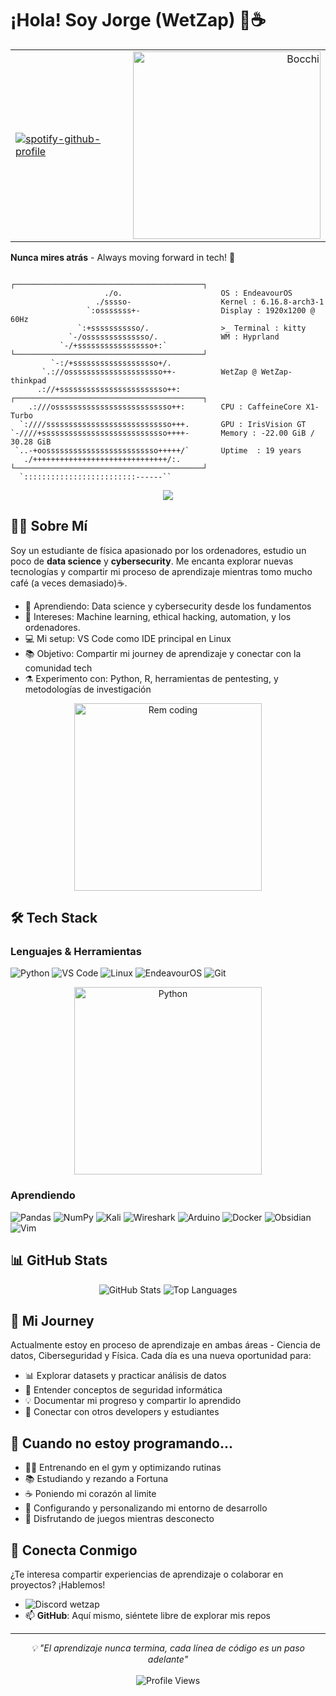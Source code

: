 # ¡Hola! Soy Jorge (WetZap) 👋☕

<div align="center">

<table>
  <tr>
    <td align="left" width="600">
      
[![spotify-github-profile](https://spotify-github-profile.kittinanx.com/api/view?uid=jorgedelriolopez&cover_image=true&theme=default&show_offline=false&background_color=121212&interchange=false)](https://github.com/kittinan/spotify-github-profile)

  </td>
    <td align="right" width="550">
      <img src="https://i.pinimg.com/originals/c6/ad/84/c6ad8481cee4f75d464b2a14040d06c9.gif" alt="Bocchi" width="300"/>
    </td>
  </tr>
</table>
</div>


**Nunca mires atrás** - Always moving forward in tech! 🚀
```
                                            ┌──────────────────────────────────────────┐
                     ./o.                      OS : EndeavourOS
                   ./sssso-                    Kernel : 6.16.8-arch3-1
                 `:osssssss+-                  Display : 1920x1200 @ 60Hz 
               `:+sssssssssso/.                >_ Terminal : kitty 
             `-/ossssssssssssso/.              WM : Hyprland
           `-/+sssssssssssssssso+:`         └──────────────────────────────────────────┘
         `-:/+sssssssssssssssssso+/.
       `.://osssssssssssssssssssso++-          WetZap @ WetZap-thinkpad
      .://+ssssssssssssssssssssssso++:      ┌──────────────────────────────────────────┐
    .:///ossssssssssssssssssssssssso++:        CPU : CaffeineCore X1-Turbo
  `:////ssssssssssssssssssssssssssso+++.       GPU : IrisVision GT                                                                   
`-////+ssssssssssssssssssssssssssso++++-       Memory : -22.00 GiB / 30.28 GiB                                                       
 `..-+oosssssssssssssssssssssssso+++++/`       Uptime  : 19 years                                                                    
   ./++++++++++++++++++++++++++++++/:.      └──────────────────────────────────────────┘
  `:::::::::::::::::::::::::------``           
```
<div align="center">
  <img src="https://i.pinimg.com/736x/f3/55/16/f355166a28428889a70deab6c7531baf.jpg">
</div>

## 👨‍💻 Sobre Mí

Soy un estudiante de física apasionado por los ordenadores, estudio un poco de **data science** y **cybersecurity**. Me encanta explorar nuevas tecnologías y compartir mi proceso de aprendizaje mientras tomo mucho café (a veces demasiado)☕.

[- 🔭 Actualmente trabajando en: **Prácticas-Métodos** y explorando el mundo del análisis de datos]: #
- 🌱 Aprendiendo: Data science y cybersecurity desde los fundamentos
- 🎯 Intereses: Machine learning, ethical hacking, automation, y los ordenadores.  
- 💻 Mi setup: VS Code como IDE principal en Linux
- 📚 Objetivo: Compartir mi journey de aprendizaje y conectar con la comunidad tech
- ⚗️ Experimento con: Python, R, herramientas de pentesting, y metodologías de investigación

<div align="center">
  <img src="https://i.pinimg.com/736x/6a/de/3d/6ade3d7fd1688f0f3ebd788afb98baaf.jpg" alt="Rem coding" width="300"/>
</div>

## 🛠️ Tech Stack

### Lenguajes & Herramientas
![Python](https://img.shields.io/badge/-Python-3776AB?style=flat-square&logo=python&logoColor=white)
![VS Code](https://img.shields.io/badge/-VS%20Code-007ACC?style=flat-square&logo=visual-studio-code&logoColor=white)
![Linux](https://img.shields.io/badge/-Linux-FCC624?style=flat-square&logo=linux&logoColor=black)
![EndeavourOS](https://img.shields.io/badge/EndeavourOS-7F7FFF?logo=endeavouros&logoColor=white&labelColor=4B0082)
![Git](https://img.shields.io/badge/-Git-F05032?style=flat-square&logo=git&logoColor=white)


<div align="center">
  <img src="https://i.pinimg.com/1200x/6b/fd/01/6bfd0122dcac5e6509aa9cc1d938465a.jpg" alt="Python" width="300"/>
</div>

### Aprendiendo
![Pandas](https://img.shields.io/badge/-Pandas-150458?style=flat-square&logo=pandas&logoColor=white)
![NumPy](https://img.shields.io/badge/-NumPy-013243?style=flat-square&logo=numpy&logoColor=white)
![Kali](https://img.shields.io/badge/-Kali%20Linux-557C94?style=flat-square&logo=kali-linux&logoColor=white)
![Wireshark](https://img.shields.io/badge/-Wireshark-1679A7?style=flat-square&logo=wireshark&logoColor=white)
![Arduino](https://img.shields.io/badge/Arduino-00979D?logo=arduino&logoColor=white)
![Docker](https://img.shields.io/badge/Docker-2496ED?logo=docker&logoColor=white)
![Obsidian](https://img.shields.io/badge/Obsidian-7C3AED?logo=obsidian&logoColor=white)
![Vim](https://img.shields.io/badge/Vim-019733?logo=vim&logoColor=white)



## 📊 GitHub Stats

<div align="center">
  <img src="https://github-readme-stats.vercel.app/api?username=WetZap&show_icons=true&theme=tokyonight&hide_border=true" alt="GitHub Stats" />
  <img src="https://github-readme-stats.vercel.app/api/top-langs/?username=WetZap&layout=compact&theme=tokyonight&hide_border=true" alt="Top Languages" />
</div>

## 🚀 Mi Journey

Actualmente estoy en proceso de aprendizaje en ambas áreas - Ciencia de datos, Ciberseguridad y Física. Cada día es una nueva oportunidad para:

- 📊 Explorar datasets y practicar análisis de datos
- 🔐 Entender conceptos de seguridad informática
- 💡 Documentar mi progreso y compartir lo aprendido
- 🤝 Conectar con otros developers y estudiantes

## 🌟 Cuando no estoy programando...

- 🏋️‍♂️ Entrenando en el gym y optimizando rutinas
- 📚 Estudiando y rezando a Fortuna
- ☕ Poniendo mi corazón al limite
- 🔧 Configurando y personalizando mi entorno de desarrollo
-  Disfrutando de juegos mientras desconecto

## 💬 Conecta Conmigo

¿Te interesa compartir experiencias de aprendizaje o colaborar en proyectos? ¡Hablemos!


-    ![Discord](https://img.shields.io/badge/Discord-5865F2?logo=discord&logoColor=white) wetzap
- 📫 **GitHub**: Aquí mismo, siéntete libre de explorar mis repos


---

<div align="center">
  <i>💡 "El aprendizaje nunca termina, cada línea de código es un paso adelante"</i>
  <br><br>
  <img src="https://komarev.com/ghpvc/?username=WetZap&color=blueviolet&style=flat-square&label=Profile+Views" alt="Profile Views" />
</div>

